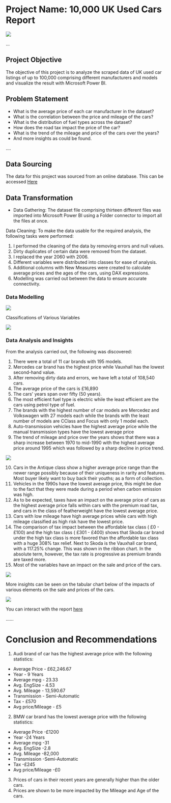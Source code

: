 # Project Name: 10,000 UK Used Cars Report


![](banner.png)


...
## Project Objective

The objective of this project is to analyze the scraped data of UK used car listings of up to 100,000 comprising different manufacturers and models and visualize the result with Microsoft Power BI.


## Problem Statement

* What is the average price of each car manufacturer in the dataset?
* What is the correlation between the price and mileage of the cars?
* What is the distribution of fuel types across the dataset?
* How does the road tax impact the price of the car?
* What is the trend of the mileage and price of the cars over the years?
* And more insights as could be found.


....
## Data Sourcing

The data for this project was sourced from an online database. This can be accessed [Here](https://www.kaggle.com/datasets/adityadesai13/used-car-dataset-ford-and-mercedes)


## Data Transformation

 - Data Gathering: The dataset file comprising thirteen different files was imported into Microsoft Power BI using a Folder connector to import all the files at once.

 Data Cleaning: To make the data usable for the required analysis, the following tasks were performed:
1. I performed the cleaning of the data by removing errors and null values. 
2. Dirty duplicates of certain data were removed from the dataset.
3. I replaced the year 2060 with 2006. 
4. Different variables were distributed into classes for ease of analysis.
5. Additional columns with New Measures were created to calculate average prices and the ages of the cars, using DAX expressions.
6. Modelling was carried out between the data to ensure accurate connectivity.


### Data Modelling                          


![](Used_cars_modelling.png)                 



Classifications of Various Variables   

![](classification_of_variables.png)



### Data Analysis and Insights

From the analysis carried out, the following was discovered:
1. There were a total of 11 car brands with 195 models.
2. Mercedes car brand has the highest price while Vauxhall has the lowest second-hand value.
3. After removing dirty data and errors, we have left a total of 108,540 cars.
4. The average price of the cars is £16,890
5. The cars' years span over fifty (50 years).
6. The most efficient fuel type is electric while the least efficient are the cars using petrol type of fuel.
7. The brands with the highest number of car models are Mercedez and Volkswagen with 27 models each while the brands with the least number of models are CClass and Focus with only 1 model each.
8. Auto-transmission vehicles have the highest average price while the manual transmission types have the lowest average price
9. The trend of mileage and price over the years shows that there was a sharp increase between 1970 to mid-1990 with the highest average price around 1995 which was followed by a sharp decline in price trend.


![](used_cars_dashboard.png)



10. Cars in the Antique class show a higher average price range than the newer range possibly because of their uniqueness in rarity and features. Most buyer likely want to buy back their youths; as a form of collection.
11. Vehicles in the 1990s have the lowest average price, this might be due to the fact that they were made during a period when carbon emission was high.
12. As to be expected, taxes have an impact on the average price of cars as the highest average price falls within cars with the premium road tax, and cars in the class of featherweight have the lowest average price.  
13. Cars with low mileage have high average prices while cars with high mileage classified as high risk have the lowest price.
14. The comparison of tax impact between the affordable tax class ( £0 - £100) and the high tax class ( £301 - £400) shows that Skoda car brand under the high tax class is more favored than the affordable tax class with a huge 308% tax relief. Next to Skoda is the Vauxhall car brand, with a 117.25% change. This was shown in the ribbon chart. In the absolute term, however, the tax rate is progressive as premium brands are taxed more.
15. Most of the variables have an impact on the sale and price of the cars. 


    
![](used_cars_charts.png)


More insights can be seen on the tabular chart below of the impacts of various elements on the sale and prices of the cars.




![](used_cars_tabular.png)


You can interact with the report [here](https://app.powerbi.com/groups/8da3a3c6-0dc0-4c56-ba8d-510a929cca8d/reports/79c1dfeb-78d3-4bd6-9469-1b7aa5d6554e?ctid=0f4b7089-c4c8-43da-8959-f3ea16f5eabb&pbi_source=linkShare&bookmarkGuid=05debe1c-c338-419e-8f1b-8711206b9c3b)

......
# Conclusion and Recommendations

1. Audi brand of car has the highest average price with the following statistics:
- Average Price      - £62,246.67
- Year               - 9 Years
- Average mpg        - 23.33
- Avg. EngSize       - 4.53
- Avg. Mileage       - 13,590.67
- Transmission       - Semi-Automatic
- Tax                - £570
- Avg price/Mileage  - £5

2. BMW car brand has the lowest average price with the following statistics:
-  Average Price      -£1200
- Year                -24 Years
- Average mpg         -31
- Avg. EngSize        -2.8
- Avg. Mileage        -82,000
- Transmission        -Semi-Automatic
- Tax                 -£245
- Avg price/Mileage   -£0

3. Prices of cars in their recent years are generally higher than the older cars.
4. Prices are shown to be more impacted by the Mileage and Age of the cars.

